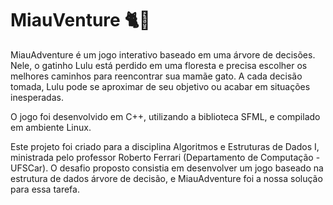 # MiauVenture 🐈🌾

MiauAdventure é um jogo interativo baseado em uma árvore de decisões. Nele, o gatinho Lulu está perdido em uma floresta e precisa escolher os melhores caminhos para reencontrar sua mamãe gato. A cada decisão tomada, Lulu pode se aproximar de seu objetivo ou acabar em situações inesperadas.

O jogo foi desenvolvido em C++, utilizando a biblioteca SFML, e compilado em ambiente Linux.

Este projeto foi criado para a disciplina Algoritmos e Estruturas de Dados I, ministrada pelo professor Roberto Ferrari (Departamento de Computação - UFSCar). O desafio proposto consistia em desenvolver um jogo baseado na estrutura de dados árvore de decisão, e MiauAdventure foi a nossa solução para essa tarefa.
